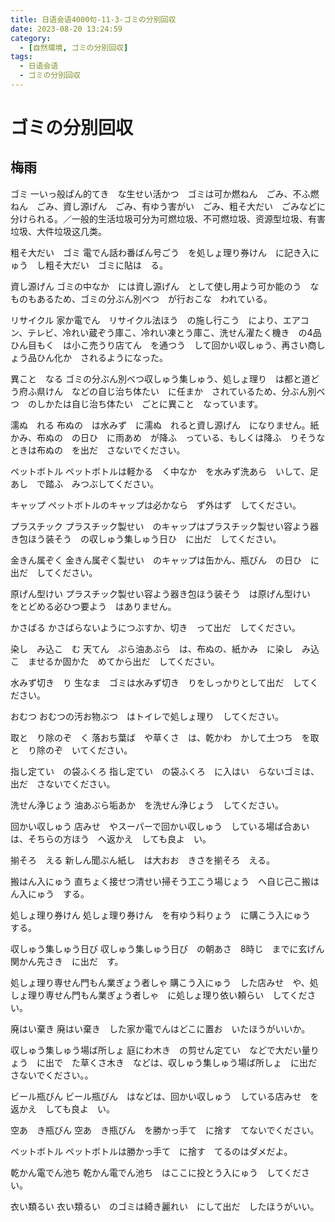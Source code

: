 ```yaml
---
title: 日语会语4000句-11-3-ゴミの分別回収
date: 2023-08-20 13:24:59
category:
  - [自然環境, ゴミの分別回収]
tags:
  - 日语会语
  - ゴミの分別回収
---
```


# ゴミの分別回収

## 梅雨

ゴミ
一いっ般ぱん的てき　な生せい活かつ　ゴミは可か燃ねん　ごみ、不ふ燃ねん　ごみ、資し源げん　ごみ、有ゆう害がい　ごみ、粗そ大だい　ごみなどに分けられる。／一般的生活垃圾可分为可燃垃圾、不可燃垃圾、资源型垃圾、有害垃圾、大件垃圾这几类。

粗そ大だい　ゴミ
電でん話わ番ばん号ごう　を処しょ理り券けん　に記き入にゅう　し粗そ大だい　ゴミに貼は　る。

資し源げん
ゴミの中なか　には資し源げん　として使し用よう可か能のう　なものもあるため、ゴミの分ぶん別べつ　が行おこな　われている。

リサイクル
家か電でん　リサイクル法ほう　の施し行こう　により、エアコン、テレビ、冷れい蔵ぞう庫こ、冷れい凍とう庫こ、洗せん濯たく機き　の4品ひん目もく　は小こ売うり店てん　を通つう　して回かい収しゅう、再さい商しょう品ひん化か　されるようになった。

異こと　なる
ゴミの分ぶん別べつ収しゅう集しゅう、処しょ理り　は都と道どう府ふ県けん　などの自じ治ち体たい　に任まか　されているため、分ぶん別べつ　のしかたは自じ治ち体たい　ごとに異こと　なっています。

濡ぬ　れる
布ぬの　は水みず　に濡ぬ　れると資し源げん　になりません。紙かみ、布ぬの　の日ひ　に雨あめ　が降ふ　っている、もしくは降ふ　りそうなときは布ぬの　を出だ　さないでください。

ペットボトル
ペットボトルは軽かる　く中なか　を水みず洗あら　いして、足あし　で踏ふ　みつぶしてください。

キャップ
ペットボトルのキャップは必かなら　ず外はず　してください。

プラスチック
プラスチック製せい　のキャップはプラスチック製せい容よう器き包ほう装そう　の収しゅう集しゅう日ひ　に出だ　してください。

金きん属ぞく
金きん属ぞく製せい　のキャップは缶かん、瓶びん　の日ひ　に出だ　してください。

原げん型けい
プラスチック製せい容よう器き包ほう装そう　は原げん型けい　をとどめる必ひつ要よう　はありません。

かさばる
かさばらないようにつぶすか、切き　って出だ　してください。

染し　み込こ　む
天てん　ぷら油あぶら　は、布ぬの、紙かみ　に染し　み込こ　ませるか固かた　めてから出だ　してください。

水みず切き　り
生なま　ゴミは水みず切き　りをしっかりとして出だ　してください。

おむつ
おむつの汚お物ぶつ　はトイレで処しょ理り　してください。

取と　り除のぞ　く
落おち葉ば　や草くさ　は、乾かわ　かして土つち　を取と　り除のぞ　いてください。

指し定てい　の袋ふくろ
指し定てい　の袋ふくろ　に入はい　らないゴミは、出だ　さないでください。

洗せん浄じょう
油あぶら垢あか　を洗せん浄じょう　してください。

回かい収しゅう
店みせ　やスーパーで回かい収しゅう　している場ば合あい　は、そちらの方ほう　へ返かえ　しても良よ　い。

揃そろ　える
新しん聞ぶん紙し　は大おお　きさを揃そろ　える。

搬はん入にゅう
直ちょく接せつ清せい掃そう工こう場じょう　へ自じ己こ搬はん入にゅう　する。

処しょ理り券けん
処しょ理り券けん　を有ゆう料りょう　に購こう入にゅう　する。

収しゅう集しゅう日び
収しゅう集しゅう日び　の朝あさ　8時じ　までに玄げん関かん先さき　に出だ　す。

処しょ理り専せん門もん業ぎょう者しゃ
購こう入にゅう　した店みせ　や、処しょ理り専せん門もん業ぎょう者しゃ　に処しょ理り依い頼らい　してください。

廃はい棄き
廃はい棄き　した家か電でんはどこに置お　いたほうがいいか。

収しゅう集しゅう場ば所しょ
庭にわ木き　の剪せん定てい　などで大だい量りょう　に出で　た草くさ木き　などは、収しゅう集しゅう場ば所しょ　に出だ　さないでください。。

ビール瓶びん
ビール瓶びん　はなどは、回かい収しゅう　している店みせ　を返かえ　しても良よ　い。

空あ　き瓶びん
空あ　き瓶びん　を勝かっ手て　に捨す　てないでください。

ペットボトル
ペットボトルは勝かっ手て　に捨す　てるのはダメだよ。

乾かん電でん池ち
乾かん電でん池ち　はここに投とう入にゅう　してください。

衣い類るい
衣い類るい　のゴミは綺き麗れい　にして出だ　したほうがいい。
